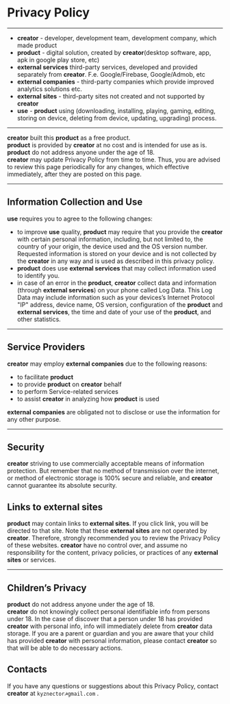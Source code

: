 # Privacy Policy #  
***
* **creator** - developer, development team, development company, which made product
* **product** - digital solution, created by **creator**(desktop software, app, apk in google play store, etc)
* **external services**  third-party services, developed and provided separately from **creator**. F.e. Google/Firebase, Google/Admob, etc
* **external companies** - third-party companies which provide improved analytics solutions etc.
* **external sites** - third-party sites not created and not supported by **creator**
* **use** - **product** using (downloading, installing, playing, gaming, editing, storing on device, deleting from device, updating, upgrading) process.
***

**creator** built this **product** as a free product.  
**product** is provided by **creator** at no cost and is intended for use as is.  
**product** do not address anyone under the age of 18.  
**creator** may update Privacy Policy from time to time. Thus, you are advised to review this page periodically for any changes, which effective immediately, after they are posted on this page.

***  
## Information Collection and Use ##  
**use** requires you to agree to the following changes:
 - to improve **use** quality, **product** may require that you provide the **creator** with certain personal information, including, but not limited to, the country of your origin, the device used and the OS version number. Requested information is stored on your device and is not collected by the **creator** in any way and is used as described in this privacy policy.  
 - **product** does use **external services** that may collect information used to identify you.  
 - in case of an error in the **product**, **creator** collect data and information (through **external services**) on your phone called Log Data. This Log Data may include information such as your devices’s Internet Protocol "IP" address, device name, OS version, configuration of the **product** and **external services**, the time and date of your use of the **product**, and other statistics.  
 ***
## Service Providers ##  
**creator** may employ **external companies** due to the following reasons:  
- to facilitate **product**
- to provide **product** on **creator** behalf
- to perform Service-related services
- to assist **creator** in analyzing how **product** is used  

**external companies** are obligated not to disclose or use the information for any other purpose.
***
## Security ##  
**creator** striving to use commercially acceptable means of information protection. But remember that no method of transmission over the internet, or method of electronic storage is 100% secure and reliable, and **creator** cannot guarantee its absolute security.  
## Links to external sites ##  
**product** may contain links to **external sites**. If you click link, you will be directed to that site. Note that these **external sites** are not operated by **creator**. Therefore, strongly recommended you to review the Privacy Policy of these websites. **creator** have no control over, and assume no responsibility for the content, privacy policies, or practices of any **external sites** or services.

***
## Children’s Privacy ##
**product** do not address anyone under the age of 18.  
**creator** do not knowingly collect personal identifiable info from persons under 18. In the case of discover that a person under 18 has provided **creator** with personal info, info will immediately delete from **creator** data storage. If you are a parent or guardian and you are aware that your child has provided **creator** with personal information, please contact **creator** so that will be able to do necessary actions.

## Contacts ##  
If you have any questions or suggestions about this Privacy Policy, contact **creator** at `kyznector☭gmail.com` .